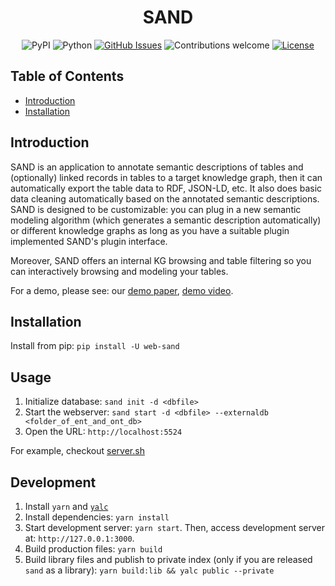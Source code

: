 <h1 align="center">SAND</h1>

<div align="center">

![PyPI](https://img.shields.io/pypi/v/web-sand)
![Python](https://img.shields.io/badge/python-v3.8+-blue.svg)
[![GitHub Issues](https://img.shields.io/github/issues/usc-isi-i2/sand.svg)](https://github.com/usc-isi-i2/sand/issues)
![Contributions welcome](https://img.shields.io/badge/contributions-welcome-orange.svg)
[![License](https://img.shields.io/badge/license-MIT-blue.svg)](https://opensource.org/licenses/MIT)

</div>

## Table of Contents

- [Introduction](#introduction)
- [Installation](#installation)

## Introduction

SAND is an application to annotate semantic descriptions of tables and (optionally) linked records in tables to a target knowledge graph, then it can automatically export the table data to RDF, JSON-LD, etc. It also does basic data cleaning automatically based on the annotated semantic descriptions. SAND is designed to be customizable: you can plug in a new semantic modeling algorithm (which generates a semantic description automatically) or different knowledge graphs as long as you have a suitable plugin implemented SAND's plugin interface.

Moreover, SAND offers an internal KG browsing and table filtering so you can interactively browsing and modeling your tables.

For a demo, please see: our [demo paper](./docs/paper.pdf), [demo video](https://github.com/usc-isi-i2/sand/wiki/Demo).

<!-- For more documentation, please see [not available yet](). -->

## Installation

Install from pip: `pip install -U web-sand`

## Usage

1. Initialize database: `sand init -d <dbfile>`
2. Start the webserver: `sand start -d <dbfile> --externaldb <folder_of_ent_and_ont_db>`
3. Open the URL: `http://localhost:5524`

For example, checkout [server.sh](./server.sh)

## Development

1. Install `yarn` and [`yalc`](https://github.com/wclr/yalc)
2. Install dependencies: `yarn install`
3. Start development server: `yarn start`. Then, access development server at: `http://127.0.0.1:3000`.
4. Build production files: `yarn build`
5. Build library files and publish to private index (only if you are released `sand` as a library): `yarn build:lib && yalc public --private`
